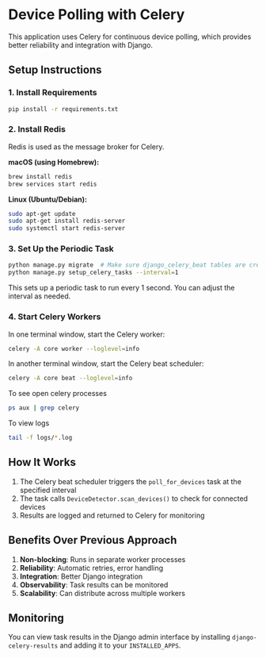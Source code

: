 # Device Polling with Celery

This application uses Celery for continuous device polling, which provides better reliability and integration with Django.

## Setup Instructions

### 1. Install Requirements

```bash
pip install -r requirements.txt
```

### 2. Install Redis

Redis is used as the message broker for Celery.

**macOS (using Homebrew):**
```bash
brew install redis
brew services start redis
```

**Linux (Ubuntu/Debian):**
```bash
sudo apt-get update
sudo apt-get install redis-server
sudo systemctl start redis-server
```

### 3. Set Up the Periodic Task

```bash
python manage.py migrate  # Make sure django_celery_beat tables are created
python manage.py setup_celery_tasks --interval=1
```

This sets up a periodic task to run every 1 second. You can adjust the interval as needed.

### 4. Start Celery Workers

In one terminal window, start the Celery worker:

```bash
celery -A core worker --loglevel=info
```

In another terminal window, start the Celery beat scheduler:

```bash
celery -A core beat --loglevel=info
```

To see open celery processes

```bash
ps aux | grep celery
```

To view logs

```bash
tail -f logs/*.log
```

## How It Works

1. The Celery beat scheduler triggers the `poll_for_devices` task at the specified interval
2. The task calls `DeviceDetector.scan_devices()` to check for connected devices
3. Results are logged and returned to Celery for monitoring

## Benefits Over Previous Approach

1. **Non-blocking**: Runs in separate worker processes
2. **Reliability**: Automatic retries, error handling
3. **Integration**: Better Django integration
4. **Observability**: Task results can be monitored
5. **Scalability**: Can distribute across multiple workers

## Monitoring

You can view task results in the Django admin interface by installing `django-celery-results` and adding it to your `INSTALLED_APPS`. 
